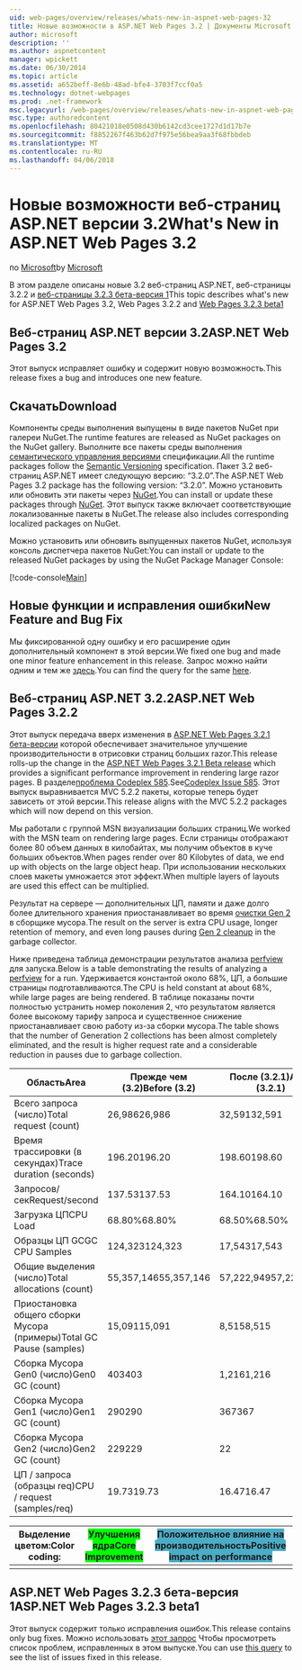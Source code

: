 ```yaml
---
uid: web-pages/overview/releases/whats-new-in-aspnet-web-pages-32
title: Новые возможности в ASP.NET Web Pages 3.2 | Документы Microsoft
author: microsoft
description: ''
ms.author: aspnetcontent
manager: wpickett
ms.date: 06/30/2014
ms.topic: article
ms.assetid: a652beff-8e6b-48ad-bfe4-3703f7ccf0a5
ms.technology: dotnet-webpages
ms.prod: .net-framework
msc.legacyurl: /web-pages/overview/releases/whats-new-in-aspnet-web-pages-32
msc.type: authoredcontent
ms.openlocfilehash: 80421018e0508d430b6142cd3cee1727d1d17b7e
ms.sourcegitcommit: f8852267f463b62d7f975e56bea9aa3f68fbbdeb
ms.translationtype: MT
ms.contentlocale: ru-RU
ms.lasthandoff: 04/06/2018
---
```

<a name="whats-new-in-aspnet-web-pages-32"></a><span data-ttu-id="a4fab-102">Новые возможности веб-страниц ASP.NET версии 3.2</span><span class="sxs-lookup"><span data-stu-id="a4fab-102">What's New in ASP.NET Web Pages 3.2</span></span>
====================
<span data-ttu-id="a4fab-103">по [Microsoft](https://github.com/microsoft)</span><span class="sxs-lookup"><span data-stu-id="a4fab-103">by [Microsoft](https://github.com/microsoft)</span></span>

<span data-ttu-id="a4fab-104">В этом разделе описаны новые 3.2 веб-страниц ASP.NET, веб-страницы 3.2.2 и [веб-страницы 3.2.3 бета-версия 1](https://blogs.msdn.com/b/webdev/archive/2014/12/17/asp-net-mvc-5-2-3-web-pages-5-2-3-and-web-api-5-2-3-beta-releases.aspx)</span><span class="sxs-lookup"><span data-stu-id="a4fab-104">This topic describes what's new for ASP.NET Web Pages 3.2, Web Pages 3.2.2 and [Web Pages 3.2.3 beta1](https://blogs.msdn.com/b/webdev/archive/2014/12/17/asp-net-mvc-5-2-3-web-pages-5-2-3-and-web-api-5-2-3-beta-releases.aspx)</span></span>

## <a name="aspnet-web-pages-32"></a><span data-ttu-id="a4fab-105">Веб-страниц ASP.NET версии 3.2</span><span class="sxs-lookup"><span data-stu-id="a4fab-105">ASP.NET Web Pages 3.2</span></span>

<span data-ttu-id="a4fab-106">Этот выпуск исправляет ошибку и содержит новую возможность.</span><span class="sxs-lookup"><span data-stu-id="a4fab-106">This release fixes a bug and introduces one new feature.</span></span>

## <a name="download"></a><span data-ttu-id="a4fab-107">Скачать</span><span class="sxs-lookup"><span data-stu-id="a4fab-107">Download</span></span>

<span data-ttu-id="a4fab-108">Компоненты среды выполнения выпущены в виде пакетов NuGet при галереи NuGet.</span><span class="sxs-lookup"><span data-stu-id="a4fab-108">The runtime features are released as NuGet packages on the NuGet gallery.</span></span> <span data-ttu-id="a4fab-109">Выполните все пакеты среды выполнения [семантического управления версиями](http://semver.org/) спецификации.</span><span class="sxs-lookup"><span data-stu-id="a4fab-109">All the runtime packages follow the [Semantic Versioning](http://semver.org/) specification.</span></span> <span data-ttu-id="a4fab-110">Пакет 3.2 веб-страниц ASP.NET имеет следующую версию: &ldquo;3.2.0&rdquo;.</span><span class="sxs-lookup"><span data-stu-id="a4fab-110">The ASP.NET Web Pages 3.2 package has the following version: &ldquo;3.2.0&rdquo;.</span></span> <span data-ttu-id="a4fab-111">Можно установить или обновить эти пакеты через [NuGet](http://www.nuget.org/packages/Microsoft.AspNet.WebPages/).</span><span class="sxs-lookup"><span data-stu-id="a4fab-111">You can install or update these packages through [NuGet](http://www.nuget.org/packages/Microsoft.AspNet.WebPages/).</span></span> <span data-ttu-id="a4fab-112">Этот выпуск также включает соответствующие локализованные пакеты в NuGet.</span><span class="sxs-lookup"><span data-stu-id="a4fab-112">The release also includes corresponding localized packages on NuGet.</span></span>

<span data-ttu-id="a4fab-113">Можно установить или обновить выпущенных пакетов NuGet, используя консоль диспетчера пакетов NuGet:</span><span class="sxs-lookup"><span data-stu-id="a4fab-113">You can install or update to the released NuGet packages by using the NuGet Package Manager Console:</span></span>

[!code-console[Main](whats-new-in-aspnet-web-pages-32/samples/sample1.cmd)]

## <a name="new-feature-and-bug-fix"></a><span data-ttu-id="a4fab-114">Новые функции и исправления ошибки</span><span class="sxs-lookup"><span data-stu-id="a4fab-114">New Feature and Bug Fix</span></span>

<span data-ttu-id="a4fab-115">Мы фиксированной одну ошибку и его расширение один дополнительный компонент в этой версии.</span><span class="sxs-lookup"><span data-stu-id="a4fab-115">We fixed one bug and made one minor feature enhancement in this release.</span></span> <span data-ttu-id="a4fab-116">Запрос можно найти одним и тем же [здесь](https://aspnetwebstack.codeplex.com/workitem/list/advanced?keyword=&amp;status=Closed&amp;type=All&amp;priority=All&amp;release=v5.2%20RC|v5.2%20RTM&amp;assignedTo=All&amp;component=Web%20Pages%2FRazor&amp;sortField=Id&amp;sortDirection=Descending&amp;page=0&amp;reasonClosed=Fixed).</span><span class="sxs-lookup"><span data-stu-id="a4fab-116">You can find the query for the same [here](https://aspnetwebstack.codeplex.com/workitem/list/advanced?keyword=&amp;status=Closed&amp;type=All&amp;priority=All&amp;release=v5.2%20RC|v5.2%20RTM&amp;assignedTo=All&amp;component=Web%20Pages%2FRazor&amp;sortField=Id&amp;sortDirection=Descending&amp;page=0&amp;reasonClosed=Fixed).</span></span>

## <a name="aspnet-web-pages-322"></a><span data-ttu-id="a4fab-117">Веб-страниц ASP.NET 3.2.2</span><span class="sxs-lookup"><span data-stu-id="a4fab-117">ASP.NET Web Pages 3.2.2</span></span>

<span data-ttu-id="a4fab-118">Этот выпуск передача вверх изменения в [ASP.NET Web Pages 3.2.1 бета-версии](https://blogs.msdn.com/b/webdev/archive/2014/07/28/announcing-the-beta-release-of-web-pages-3-2-1.aspx) которой обеспечивает значительное улучшение производительности в отрисовки страниц больших razor.</span><span class="sxs-lookup"><span data-stu-id="a4fab-118">This release rolls-up the change in the [ASP.NET Web Pages 3.2.1 Beta release](https://blogs.msdn.com/b/webdev/archive/2014/07/28/announcing-the-beta-release-of-web-pages-3-2-1.aspx) which provides a significant performance improvement in rendering large razor pages.</span></span> <span data-ttu-id="a4fab-119">В разделе[проблема Codeplex 585](https://aspnetwebstack.codeplex.com/workitem/585).</span><span class="sxs-lookup"><span data-stu-id="a4fab-119">See[Codeplex Issue 585](https://aspnetwebstack.codeplex.com/workitem/585).</span></span> <span data-ttu-id="a4fab-120">Этот выпуск выравнивается MVC 5.2.2 пакеты, которые теперь будет зависеть от этой версии.</span><span class="sxs-lookup"><span data-stu-id="a4fab-120">This release aligns with the MVC 5.2.2 packages which will now depend on this version.</span></span>

<span data-ttu-id="a4fab-121">Мы работали с группой MSN визуализации больших страниц.</span><span class="sxs-lookup"><span data-stu-id="a4fab-121">We worked with the MSN team on rendering large pages.</span></span> <span data-ttu-id="a4fab-122">Если страницы отображают более 80 объем данных в килобайтах, мы получим объектов в куче больших объектов.</span><span class="sxs-lookup"><span data-stu-id="a4fab-122">When pages render over 80 Kilobytes of data, we end up with objects on the large object heap.</span></span> <span data-ttu-id="a4fab-123">При использовании нескольких слоев макеты умножается этот эффект.</span><span class="sxs-lookup"><span data-stu-id="a4fab-123">When multiple layers of layouts are used this effect can be multiplied.</span></span>

<span data-ttu-id="a4fab-124">Результат на сервере — дополнительных ЦП, памяти и даже долго более длительного хранения приостанавливает во время [очистки Gen 2](https://msdn.microsoft.com/en-us/library/ms973837.aspx) в сборщике мусора.</span><span class="sxs-lookup"><span data-stu-id="a4fab-124">The result on the server is extra CPU usage, longer retention of memory, and even long pauses during [Gen 2 cleanup](https://msdn.microsoft.com/en-us/library/ms973837.aspx) in the garbage collector.</span></span>

<span data-ttu-id="a4fab-125">Ниже приведена таблица демонстрации результатов анализа [perfview](https://channel9.msdn.com/Series/PerfView-Tutorial) для запуска.</span><span class="sxs-lookup"><span data-stu-id="a4fab-125">Below is a table demonstrating the results of analyzing a [perfview](https://channel9.msdn.com/Series/PerfView-Tutorial) for a run.</span></span> <span data-ttu-id="a4fab-126">Удерживается константой около 68%, ЦП, а большие страницы подготавливаются.</span><span class="sxs-lookup"><span data-stu-id="a4fab-126">The CPU is held constant at about 68%, while large pages are being rendered.</span></span> <span data-ttu-id="a4fab-127">В таблице показаны почти полностью устранить номер поколения 2, что результатом является более высокому тарифу запроса и существенное снижение приостанавливает свою работу из-за сборки мусора.</span><span class="sxs-lookup"><span data-stu-id="a4fab-127">The table shows that the number of Generation 2 collections has been almost completely eliminated, and the result is higher request rate and a considerable reduction in pauses due to garbage collection.</span></span>

| <span data-ttu-id="a4fab-128">**Область**</span><span class="sxs-lookup"><span data-stu-id="a4fab-128">**Area**</span></span> | <span data-ttu-id="a4fab-129">**Прежде чем (3.2)**</span><span class="sxs-lookup"><span data-stu-id="a4fab-129">**Before (3.2)**</span></span> | <span data-ttu-id="a4fab-130">**После (3.2.1)**</span><span class="sxs-lookup"><span data-stu-id="a4fab-130">**After (3.2.1)**</span></span> | <span data-ttu-id="a4fab-131">**Дельта %**</span><span class="sxs-lookup"><span data-stu-id="a4fab-131">**Delta %**</span></span> |
| --- | --- | --- | --- |
| <span data-ttu-id="a4fab-132">Всего запроса (число)</span><span class="sxs-lookup"><span data-stu-id="a4fab-132">Total request (count)</span></span> | <span data-ttu-id="a4fab-133">26,986</span><span class="sxs-lookup"><span data-stu-id="a4fab-133">26,986</span></span> | <span data-ttu-id="a4fab-134">32,591</span><span class="sxs-lookup"><span data-stu-id="a4fab-134">32,591</span></span> | <span data-ttu-id="a4fab-135"><font style="background-color: #4bacc6">20.80%</font></span><span class="sxs-lookup"><span data-stu-id="a4fab-135"><font style="background-color: #4bacc6">20.80%</font></span></span> |
| <span data-ttu-id="a4fab-136">Время трассировки (в секундах)</span><span class="sxs-lookup"><span data-stu-id="a4fab-136">Trace duration (seconds)</span></span> | <span data-ttu-id="a4fab-137">196.20</span><span class="sxs-lookup"><span data-stu-id="a4fab-137">196.20</span></span> | <span data-ttu-id="a4fab-138">198.60</span><span class="sxs-lookup"><span data-stu-id="a4fab-138">198.60</span></span> | <span data-ttu-id="a4fab-139">1.20%</span><span class="sxs-lookup"><span data-stu-id="a4fab-139">1.20%</span></span> |
| <span data-ttu-id="a4fab-140">Запросов/сек</span><span class="sxs-lookup"><span data-stu-id="a4fab-140">Request/second</span></span> | <span data-ttu-id="a4fab-141">137.53</span><span class="sxs-lookup"><span data-stu-id="a4fab-141">137.53</span></span> | <span data-ttu-id="a4fab-142">164.10</span><span class="sxs-lookup"><span data-stu-id="a4fab-142">164.10</span></span> | <span data-ttu-id="a4fab-143"><font style="background-color: #4bacc6">19.30%</font></span><span class="sxs-lookup"><span data-stu-id="a4fab-143"><font style="background-color: #4bacc6">19.30%</font></span></span> |
| <span data-ttu-id="a4fab-144">Загрузка ЦП</span><span class="sxs-lookup"><span data-stu-id="a4fab-144">CPU Load</span></span> | <span data-ttu-id="a4fab-145">68.80%</span><span class="sxs-lookup"><span data-stu-id="a4fab-145">68.80%</span></span> | <span data-ttu-id="a4fab-146">68.50%</span><span class="sxs-lookup"><span data-stu-id="a4fab-146">68.50%</span></span> |  <span data-ttu-id="a4fab-147">-0.40%</span><span class="sxs-lookup"><span data-stu-id="a4fab-147">-0.40%</span></span> |
| <span data-ttu-id="a4fab-148">Образцы ЦП GC</span><span class="sxs-lookup"><span data-stu-id="a4fab-148">GC CPU Samples</span></span> | <span data-ttu-id="a4fab-149">124,323</span><span class="sxs-lookup"><span data-stu-id="a4fab-149">124,323</span></span> | <span data-ttu-id="a4fab-150">17,543</span><span class="sxs-lookup"><span data-stu-id="a4fab-150">17,543</span></span> | <span data-ttu-id="a4fab-151"><font style="background-color: #4bacc6">-85.90%</font></span><span class="sxs-lookup"><span data-stu-id="a4fab-151"><font style="background-color: #4bacc6">-85.90%</font></span></span> |
| <span data-ttu-id="a4fab-152">Общие выделения (число)</span><span class="sxs-lookup"><span data-stu-id="a4fab-152">Total allocations (count)</span></span> | <span data-ttu-id="a4fab-153">55,357,146</span><span class="sxs-lookup"><span data-stu-id="a4fab-153">55,357,146</span></span> | <span data-ttu-id="a4fab-154">57,222,949</span><span class="sxs-lookup"><span data-stu-id="a4fab-154">57,222,949</span></span> | <span data-ttu-id="a4fab-155">3.40%</span><span class="sxs-lookup"><span data-stu-id="a4fab-155">3.40%</span></span> |
| <span data-ttu-id="a4fab-156">Приостановка общего сборки Мусора (примеры)</span><span class="sxs-lookup"><span data-stu-id="a4fab-156">Total GC Pause (samples)</span></span> | <span data-ttu-id="a4fab-157">15,091</span><span class="sxs-lookup"><span data-stu-id="a4fab-157">15,091</span></span> | <span data-ttu-id="a4fab-158">8,515</span><span class="sxs-lookup"><span data-stu-id="a4fab-158">8,515</span></span> | <span data-ttu-id="a4fab-159"><font style="background-color: #4bacc6">-43.60%</font></span><span class="sxs-lookup"><span data-stu-id="a4fab-159"><font style="background-color: #4bacc6">-43.60%</font></span></span> |
| <span data-ttu-id="a4fab-160">Сборка Мусора Gen0 (число)</span><span class="sxs-lookup"><span data-stu-id="a4fab-160">Gen0 GC (count)</span></span> | <span data-ttu-id="a4fab-161">403</span><span class="sxs-lookup"><span data-stu-id="a4fab-161">403</span></span> | <span data-ttu-id="a4fab-162">1,216</span><span class="sxs-lookup"><span data-stu-id="a4fab-162">1,216</span></span> | <span data-ttu-id="a4fab-163">201.70%</span><span class="sxs-lookup"><span data-stu-id="a4fab-163">201.70%</span></span> |
| <span data-ttu-id="a4fab-164">Сборка Мусора Gen1 (число)</span><span class="sxs-lookup"><span data-stu-id="a4fab-164">Gen1 GC (count)</span></span> | <span data-ttu-id="a4fab-165">290</span><span class="sxs-lookup"><span data-stu-id="a4fab-165">290</span></span> | <span data-ttu-id="a4fab-166">367</span><span class="sxs-lookup"><span data-stu-id="a4fab-166">367</span></span> | <span data-ttu-id="a4fab-167">26.60%</span><span class="sxs-lookup"><span data-stu-id="a4fab-167">26.60%</span></span> |
| <span data-ttu-id="a4fab-168">Сборка Мусора Gen2 (число)</span><span class="sxs-lookup"><span data-stu-id="a4fab-168">Gen2 GC (count)</span></span> | <span data-ttu-id="a4fab-169">229</span><span class="sxs-lookup"><span data-stu-id="a4fab-169">229</span></span> | <span data-ttu-id="a4fab-170">2</span><span class="sxs-lookup"><span data-stu-id="a4fab-170">2</span></span> | <span data-ttu-id="a4fab-171"><font style="background-color: #00ff00">-99.10%</font></span><span class="sxs-lookup"><span data-stu-id="a4fab-171"><font style="background-color: #00ff00">-99.10%</font></span></span> |
| <span data-ttu-id="a4fab-172">ЦП / запроса (образцы req)</span><span class="sxs-lookup"><span data-stu-id="a4fab-172">CPU / request (samples/req)</span></span> | <span data-ttu-id="a4fab-173">19.73</span><span class="sxs-lookup"><span data-stu-id="a4fab-173">19.73</span></span> | <span data-ttu-id="a4fab-174">16.47</span><span class="sxs-lookup"><span data-stu-id="a4fab-174">16.47</span></span> | <span data-ttu-id="a4fab-175">-16.50%</span><span class="sxs-lookup"><span data-stu-id="a4fab-175">-16.50%</span></span> |

| <span data-ttu-id="a4fab-176">Выделение цветом:</span><span class="sxs-lookup"><span data-stu-id="a4fab-176">Color coding:</span></span> | <span data-ttu-id="a4fab-177"><font style="background-color: #00ff00">Улучшения ядра</font></span><span class="sxs-lookup"><span data-stu-id="a4fab-177"><font style="background-color: #00ff00">Core Improvement</font></span></span> | <span data-ttu-id="a4fab-178"><font style="background-color: #4bacc6">Положительное влияние на производительность</font></span><span class="sxs-lookup"><span data-stu-id="a4fab-178"><font style="background-color: #4bacc6">Positive impact on performance</font></span></span> |
|---------------|-----------------------------------------------------------------|-------------------------------------------------------------------------------|
|               |                                                                 |                                                                               |

## <a name="aspnet-web-pages-323-beta1"></a><span data-ttu-id="a4fab-179">ASP.NET Web Pages 3.2.3 бета-версия 1</span><span class="sxs-lookup"><span data-stu-id="a4fab-179">ASP.NET Web Pages 3.2.3 beta1</span></span>

<span data-ttu-id="a4fab-180">Этот выпуск содержит только исправления ошибок.</span><span class="sxs-lookup"><span data-stu-id="a4fab-180">This release contains only bug fixes.</span></span> <span data-ttu-id="a4fab-181">Можно использовать [этот запрос](https://aspnetwebstack.codeplex.com/workitem/list/advanced?keyword=&amp;status=Closed&amp;type=All&amp;priority=All&amp;release=v5.2.3%20Beta&amp;assignedTo=All&amp;component=Web%20Pages%2FRazor&amp;sortField=LastUpdatedDate&amp;sortDirection=Descending&amp;page=0&amp;reasonClosed=Fixed) Чтобы просмотреть список проблем, исправленных в этом выпуске.</span><span class="sxs-lookup"><span data-stu-id="a4fab-181">You can use [this query](https://aspnetwebstack.codeplex.com/workitem/list/advanced?keyword=&amp;status=Closed&amp;type=All&amp;priority=All&amp;release=v5.2.3%20Beta&amp;assignedTo=All&amp;component=Web%20Pages%2FRazor&amp;sortField=LastUpdatedDate&amp;sortDirection=Descending&amp;page=0&amp;reasonClosed=Fixed) to see the list of issues fixed in this release.</span></span>
